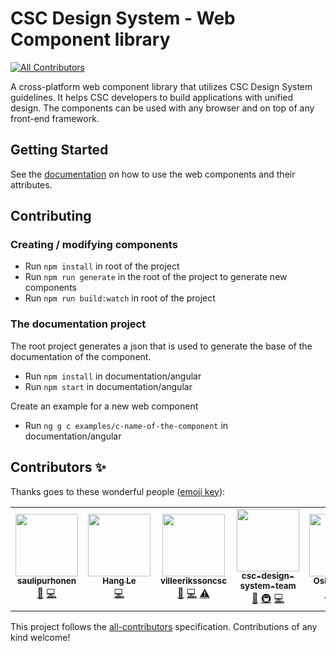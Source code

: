 # CSC Design System - Web Component library

<!-- ALL-CONTRIBUTORS-BADGE:START - Do not remove or modify this section -->
[![All Contributors](https://img.shields.io/badge/all_contributors-5-orange.svg?style=flat-square)](#contributors-)
<!-- ALL-CONTRIBUTORS-BADGE:END -->

A cross-platform web component library that utilizes CSC Design System guidelines. It helps CSC developers to build applications with unified design. The components can be used with any browser and on top of any front-end framework.

## Getting Started

See the [documentation](https://design-system.csc.fi/) on how to use the web components and their attributes.

## Contributing

### Creating / modifying components

- Run `npm install` in root of the project
- Run `npm run generate` in the root of the project to generate new components
- Run `npm run build:watch` in root of the project

### The documentation project

The root project generates a json that is used to generate the base of the documentation of the component.

- Run `npm install` in documentation/angular
- Run `npm start` in documentation/angular

Create an example for a new web component

- Run `ng g c examples/c-name-of-the-component` in documentation/angular

## Contributors ✨

Thanks goes to these wonderful people ([emoji key](https://allcontributors.org/docs/en/emoji-key)):

<!-- ALL-CONTRIBUTORS-LIST:START - Do not remove or modify this section -->
<!-- prettier-ignore-start -->
<!-- markdownlint-disable -->
<table>
  <tr>
    <td align="center"><a href="https://github.com/saulipurhonen"><img src="https://avatars.githubusercontent.com/u/48789543?v=4?s=100" width="100px;" alt=""/><br /><sub><b>saulipurhonen</b></sub></a><br /><a href="https://github.com/CSCfi/csc-ui/commits?author=saulipurhonen" title="Documentation">📖</a> <a href="https://github.com/CSCfi/csc-ui/commits?author=saulipurhonen" title="Code">💻</a></td>
    <td align="center"><a href="https://github.com/hannyle"><img src="https://avatars.githubusercontent.com/u/23532204?v=4?s=100" width="100px;" alt=""/><br /><sub><b>Hang Le</b></sub></a><br /><a href="https://github.com/CSCfi/csc-ui/commits?author=hannyle" title="Code">💻</a></td>
    <td align="center"><a href="https://github.com/villeerikssoncsc"><img src="https://avatars.githubusercontent.com/u/100685708?v=4?s=100" width="100px;" alt=""/><br /><sub><b>villeerikssoncsc</b></sub></a><br /><a href="https://github.com/CSCfi/csc-ui/commits?author=villeerikssoncsc" title="Documentation">📖</a> <a href="https://github.com/CSCfi/csc-ui/commits?author=villeerikssoncsc" title="Code">💻</a> <a href="https://github.com/CSCfi/csc-ui/commits?author=villeerikssoncsc" title="Tests">⚠️</a></td>
    <td align="center"><a href="https://github.com/csc-design-system-team"><img src="https://avatars.githubusercontent.com/u/115702104?v=4?s=100" width="100px;" alt=""/><br /><sub><b>csc-design-system-team</b></sub></a><br /><a href="https://github.com/CSCfi/csc-ui/commits?author=csc-design-system-team" title="Documentation">📖</a> <a href="#infra-csc-design-system-team" title="Infrastructure (Hosting, Build-Tools, etc)">🚇</a> <a href="https://github.com/CSCfi/csc-ui/commits?author=csc-design-system-team" title="Code">💻</a></td>
    <td align="center"><a href="https://github.com/razorfever"><img src="https://avatars.githubusercontent.com/u/5346684?v=4?s=100" width="100px;" alt=""/><br /><sub><b>Oskari Väistö</b></sub></a><br /><a href="https://github.com/CSCfi/csc-ui/commits?author=razorfever" title="Documentation">📖</a> <a href="#infra-razorfever" title="Infrastructure (Hosting, Build-Tools, etc)">🚇</a> <a href="https://github.com/CSCfi/csc-ui/commits?author=razorfever" title="Code">💻</a></td>
  </tr>
</table>

<!-- markdownlint-restore -->
<!-- prettier-ignore-end -->

<!-- ALL-CONTRIBUTORS-LIST:END -->

This project follows the [all-contributors](https://github.com/all-contributors/all-contributors) specification. Contributions of any kind welcome!
